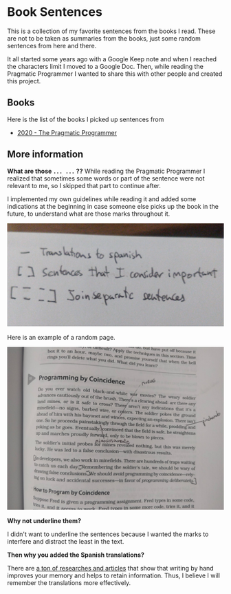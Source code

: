 # Book Sentences

This is a collection of my favorite sentences from the books I read. These are not to be taken as summaries from the books, just some random sentences from here and there. 

It all started some years ago with a Google Keep note and when I reached the characters limit I moved to a Google Doc. Then, while reading the Pragmatic Programmer I wanted to share this with other people and created this project.

## Books

Here is the list of the books I picked up sentences from

- [2020 - The Pragmatic Programmer](./the-pragmatic-programmer)

## More information

**What are those `... ...` ??**
While reading the Pragmatic Programmer I realized that sometimes some words or part of the sentence were not relevant to me, so I skipped that part to continue after.

I implemented my own guidelines while reading it and added some indications at the beginning in case someone else picks up the book in the future, to understand what are those marks throughout it.

![Guidelines](./assets/guidelines.jpg)

Here is an example of a random page.

![Guidelines example](./assets/guidelines_example.jpg)

**Why not underline them?**

I didn't want to underline the sentences because I wanted the marks to interfere and distract the least in the text.
      
**Then why you added the Spanish translations?**

There are [a ton of researches and articles](https://www.google.com/search?q=Writing+by+hand+to+retain+information&oq=Writing+by+hand+to+retain+information) that show that writing by hand improves your memory and helps to retain information. Thus, I believe I will remember the translations more effectively.
                                                            
 

